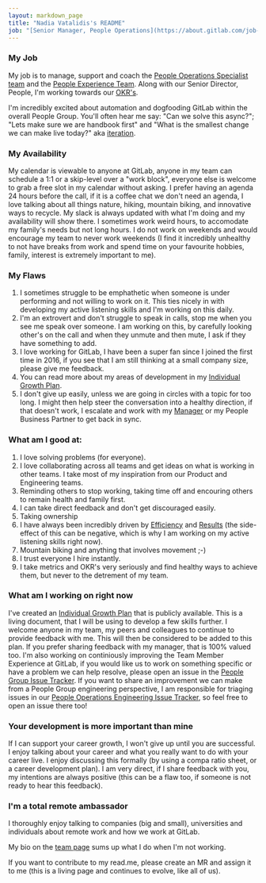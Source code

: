 ```yaml
---
layout: markdown_page
title: "Nadia Vatalidis's README"
job: "[Senior Manager, People Operations](https://about.gitlab.com/job-families/people-ops/people-operations/) "
---
```


### My Job
My job is to manage, support and coach the [People Operations Specialist team](https://about.gitlab.com/job-families/people-ops/people-operations/) and the [People Experience Team](https://about.gitlab.com/job-families/people-ops/people-experience-associate/).
Along with our Senior Director, People, I'm working towards our [OKR's](https://about.gitlab.com/company/okrs/fy20-q1/#ceo-great-team-employer-brand-effective-hiring-increase-decision-making-effectiveness). 

I'm incredibly excited about automation and dogfooding GitLab within the overall People Group. You'll often hear me say: "Can we solve this async?"; "Lets make sure we are handbook first" and "What is the smallest change we can make live today?" aka [iteration](/handbook/values/#iteration). 

### My Availability
My calendar is viewable to anyone at GitLab, anyone in my team can schedule a 1:1 or a skip-level over a "work block", everyone else is welcome to grab a free slot in my calendar without asking. I prefer having an agenda 24 hours before the call, if it is a coffee chat we don't need an agenda, I love talking about all things nature, hiking, mountain biking, and innovative ways to recycle. My slack is always updated with what I'm doing and my availability will show there. I sometimes work weird hours, to accomodate my family's needs but not long hours. I do not work on weekends and would encourage my team to never work weekends (I find it incredibly unhealthy to not have breaks from work and spend time on your favourite hobbies, family, interest is extremely important to me).

### My Flaws
1. I sometimes struggle to be emphathetic when someone is under performing and not willing to work on it. This ties nicely in with developing my active listening skills and I'm working on this daily. 
1. I'm an extrovert and don't struggle to speak in calls, stop me when you see me speak over someone. I am working on this, by carefully looking other's on the call and when they unmute and then mute, I ask if they have something to add. 
1. I love working for GitLab, I have been a super fan since I joined the first time in 2016, if you see that I am still thinking at a small company size, please give me feedback. 
1. You can read more about my areas of development in my [Individual Growth Plan](https://docs.google.com/document/d/1o9RvOE4PAW9MPoPKKXVlNumnkesQ7HmsudYHWHjPyn0/edit).
1. I don't give up easily, unless we are going in circles with a topic for too long. I might then help steer the conversation into a healthy direction, if that doesn't work, I escalate and work with my [Manager](https://about.gitlab.com/job-families/people-ops/people-leadership/) or my People Business Partner to get back in sync. 

### What am I good at:
1. I love solving problems (for everyone). 
1. I love collaborating across all teams and get ideas on what is working in other teams. I take most of my inspiration from our Product and Engineering teams. 
1. Reminding others to stop working, taking time off and encouring others to remain health and family first. 
1. I can take direct feedback and don't get discouraged easily. 
1. Taking ownership 
1. I have always been incredibly driven by [Efficiency](/handbook/values/#efficiency) and [Results](/handbook/values/#results) (the side-effect of this can be negative, which is why I am working on my active listening skills right now).
1. Mountain biking and anything that involves movement ;-) 
1. I trust everyone I hire instantly. 
1. I take metrics and OKR's very seriously and find healthy ways to achieve them, but never to the detrement of my team.

### What am I working on right now
I've created an [Individual Growth Plan](https://docs.google.com/document/d/1o9RvOE4PAW9MPoPKKXVlNumnkesQ7HmsudYHWHjPyn0/edit) that is publicly available. This is a living document, that I will be using to develop a few skills further. I welcome anyone in my team, my peers and colleagues to continue to provide feedback with me. This will then be considered to be added to this plan. If you prefer sharing feedback with my manager, that is 100% valued too. 
I'm also working on continiously improving the Team Member Experience at GitLab, if you would like us to work on something specific or have a problem we can help resolve, please open an issue in the [People Group Issue Tracker](https://gitlab.com/gitlab-com/people-group/General). 
If you want to share an improvement we can make from a People Group engineering perspective, I am responsible for triaging issues in our [People Operations Engineering Issue Tracker](https://gitlab.com/gitlab-com/people-group/people-operations-and-experience-team-training), so feel free to open an issue there too!

### Your development is more important than mine
If I can support your career growth, I won't give up until you are successful. I enjoy talking about your career and what you really want to do with your career live. I enjoy discussing this formally (by using a compa ratio sheet, or a career development plan). I am very direct, if I share feedback with you, my intentions are always positive (this can be a flaw too, if someone is not ready to hear this feedback).

### I'm a total remote ambassador
I thoroughly enjoy talking to companies (big and small), universities and individuals about remote work and how we work at GitLab. 

My bio on the [team page](https://about.gitlab.com/company/team/#Vatalidis) sums up what I do when I'm not working. 


If you want to contribute to my read.me, please create an MR and assign it to me (this is a living page and continues to evolve, like all of us).
